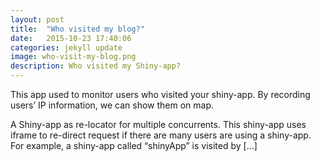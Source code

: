 ```yaml
---
layout: post
title:  "Who visited my blog?"
date:   2015-10-23 17:40:06
categories: jekyll update
image: who-visit-my-blog.png
description: Who visited my Shiny-app?
---
```

This app used to monitor users who visited your shiny-app. By recording users’ IP information, we can show them on map.


A Shiny-app as re-locator for multiple concurrents.
This shiny-app uses iframe to re-direct request if there are many users are using a shiny-app. For example, a shiny-app called “shinyApp” is visited by […]
